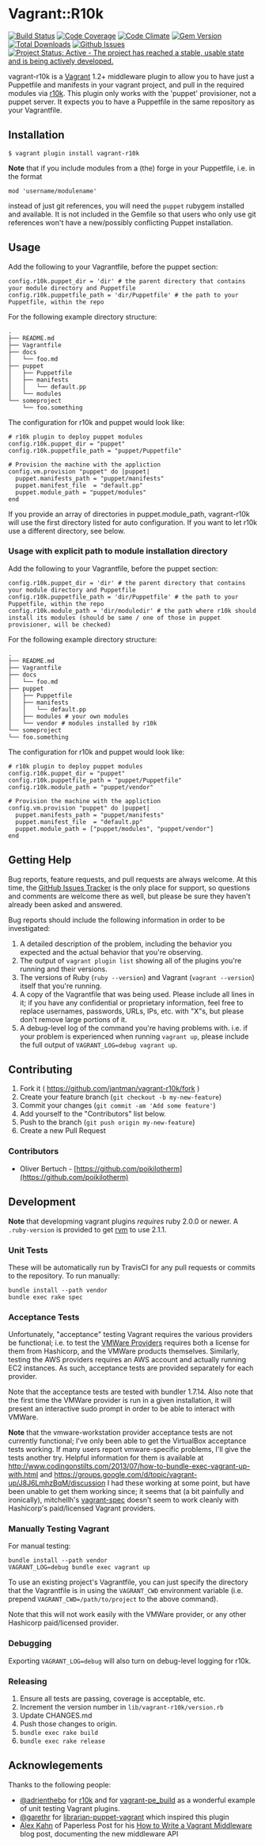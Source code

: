 # Vagrant::R10k

[![Build Status](https://travis-ci.org/jantman/vagrant-r10k.svg?branch=master)](https://travis-ci.org/jantman/vagrant-r10k)
[![Code Coverage](https://codecov.io/github/jantman/vagrant-r10k/coverage.svg?branch=master)](https://codecov.io/github/jantman/vagrant-r10k?branch=master)
[![Code Climate](https://codeclimate.com/github/jantman/vagrant-r10k/badges/gpa.svg)](https://codeclimate.com/github/jantman/vagrant-r10k)
[![Gem Version](https://img.shields.io/gem/v/vagrant-r10k.svg)](https://rubygems.org/gems/vagrant-r10k)
[![Total Downloads](https://img.shields.io/gem/dt/vagrant-r10k.svg)](https://rubygems.org/gems/vagrant-r10k)
[![Github Issues](https://img.shields.io/github/issues/jantman/vagrant-r10k.svg)](https://github.com/jantman/vagrant-r10k/issues)
[![Project Status: Active - The project has reached a stable, usable state and is being actively developed.](http://www.repostatus.org/badges/0.1.0/active.svg)](http://www.repostatus.org/#active)

vagrant-r10k is a [Vagrant](http://www.vagrantup.com/) 1.2+ middleware plugin to allow you to have just a Puppetfile and
manifests in your vagrant project, and pull in the required modules via [r10k](https://github.com/adrienthebo/r10k). This
plugin only works with the 'puppet' provisioner, not a puppet server. It expects you to have a Puppetfile in the same repository
as your Vagrantfile.

## Installation

    $ vagrant plugin install vagrant-r10k

__Note__ that if you include modules from a (the) forge in your Puppetfile, i.e. in the format

    mod 'username/modulename'

instead of just git references, you will need the ``puppet`` rubygem installed and available. It
is not included in the Gemfile so that users who only use git references won't have a new/possibly
conflicting Puppet installation.

## Usage

Add the following to your Vagrantfile, before the puppet section:

    config.r10k.puppet_dir = 'dir' # the parent directory that contains your module directory and Puppetfile
    config.r10k.puppetfile_path = 'dir/Puppetfile' # the path to your Puppetfile, within the repo

For the following example directory structure:

    .
    ├── README.md
    ├── Vagrantfile
    ├── docs
    │   └── foo.md
    ├── puppet
    │   ├── Puppetfile
    │   ├── manifests
    │   │   └── default.pp
    │   └── modules
    └── someproject
        └── foo.something

The configuration for r10k and puppet would look like:

    # r10k plugin to deploy puppet modules
    config.r10k.puppet_dir = "puppet"
    config.r10k.puppetfile_path = "puppet/Puppetfile"
    
    # Provision the machine with the appliction
    config.vm.provision "puppet" do |puppet|
      puppet.manifests_path = "puppet/manifests"
      puppet.manifest_file  = "default.pp"
      puppet.module_path = "puppet/modules"
    end

If you provide an array of directories in puppet.module_path, vagrant-r10k will use the first directory listed for auto configuration. If you want to let r10k use a different directory, see below.

### Usage with explicit path to module installation directory

Add the following to your Vagrantfile, before the puppet section:

    config.r10k.puppet_dir = 'dir' # the parent directory that contains your module directory and Puppetfile
    config.r10k.puppetfile_path = 'dir/Puppetfile' # the path to your Puppetfile, within the repo
    config.r10k.module_path = 'dir/moduledir' # the path where r10k should install its modules (should be same / one of those in puppet provisioner, will be checked)

For the following example directory structure:

    .
    ├── README.md
    ├── Vagrantfile
    ├── docs
    │   └── foo.md
    ├── puppet
    │   ├── Puppetfile
    │   ├── manifests
    │   │   └── default.pp
    │   ├── modules # your own modules
    │   └── vendor # modules installed by r10k
    └── someproject
	└── foo.something

The configuration for r10k and puppet would look like:

    # r10k plugin to deploy puppet modules
    config.r10k.puppet_dir = "puppet"
    config.r10k.puppetfile_path = "puppet/Puppetfile"
    config.r10k.module_path = "puppet/vendor"
    
    # Provision the machine with the appliction
    config.vm.provision "puppet" do |puppet|
      puppet.manifests_path = "puppet/manifests"
      puppet.manifest_file  = "default.pp"
      puppet.module_path = ["puppet/modules", "puppet/vendor"]
    end

## Getting Help

Bug reports, feature requests, and pull requests are always welcome. At this time, the
[GitHub Issues Tracker](https://github.com/jantman/vagrant-r10k/issues)
is the only place for support, so questions and comments are welcome there as well,
but please be sure they haven't already been asked and answered.

Bug reports should include the following information in order to be investigated:

1. A detailed description of the problem, including the behavior you expected and
   the actual behavior that you're observing.
2. The output of ``vagrant plugin list`` showing all of the plugins you're running
   and their versions.
3. The versions of Ruby (``ruby --version``) and Vagrant (``vagrant --version``)
   itself that you're running.
4. A copy of the Vagrantfile that was being used. Please include all lines in it;
   if you have any confidential or proprietary information, feel free to replace
   usernames, passwords, URLs, IPs, etc. with "X"s, but please don't remove
   large portions of it.
5. A debug-level log of the command you're having problems with. i.e. if your
   problem is experienced when running ``vagrant up``, please include the full
   output of ``VAGRANT_LOG=debug vagrant up``.

## Contributing

1. Fork it ( https://github.com/jantman/vagrant-r10k/fork )
2. Create your feature branch (`git checkout -b my-new-feature`)
3. Commit your changes (`git commit -am 'Add some feature'`)
4. Add yourself to the "Contributors" list below.
5. Push to the branch (`git push origin my-new-feature`)
6. Create a new Pull Request

### Contributors

* Oliver Bertuch - [https://github.com/poikilotherm](https://github.com/poikilotherm)

## Development

__Note__ that developming vagrant plugins _requires_ ruby 2.0.0 or newer.
A `.ruby-version` is provided to get [rvm](https://rvm.io/workflow/projects)
to use 2.1.1.

### Unit Tests

These will be automatically run by TravisCI for any pull requests or commits
to the repository. To run manually:

    bundle install --path vendor
    bundle exec rake spec

### Acceptance Tests

Unfortunately, "acceptance" testing Vagrant requires the various providers
be functional; i.e. to test the [VMWare Providers](https://www.vagrantup.com/vmware)
requires both a license for them from Hashicorp, and the VMWare products
themselves. Similarly, testing the AWS providers requires an AWS account and
actually running EC2 instances. As such, acceptance tests are provided separately
for each provider.

Note that the acceptance tests are tested with bundler 1.7.14. Also note that
the first time the VMWare provider is run in a given installation, it will
present an interactive sudo prompt in order to be able to interact with
VMWare.

__Note__ that the vmware-workstation provider acceptance tests are not currently
functional; I've only been able to get the VirtualBox acceptance tests working.
If many users report vmware-specific problems, I'll give the tests another try.
Helpful information for them is available at http://www.codingonstilts.com/2013/07/how-to-bundle-exec-vagrant-up-with.html
and https://groups.google.com/d/topic/vagrant-up/J8J6LmhzBqM/discussion
I had these working at some point, but have been unable to get them working since;
it seems that (a bit painfully and ironically), mitchellh's [vagrant-spec](https://github.com/mitchellh/vagrant-spec/)
doesn't seem to work cleanly with Hashicorp's paid/licensed Vagrant providers.

### Manually Testing Vagrant

For manual testing:

    bundle install --path vendor
	VAGRANT_LOG=debug bundle exec vagrant up

To use an existing project's Vagrantfile, you can just specify the directory that the Vagrantfile
is in using the ``VAGRANT_CWD`` environment variable (i.e. prepend ``VAGRANT_CWD=/path/to/project``
to the above command).

Note that this will not work easily with the VMWare provider, or any other Hashicorp paid/licensed provider.

### Debugging

Exporting ``VAGRANT_LOG=debug`` will also turn on debug-level logging for r10k.

### Releasing

1. Ensure all tests are passing, coverage is acceptable, etc.
2. Increment the version number in ``lib/vagrant-r10k/version.rb``
3. Update CHANGES.md
4. Push those changes to origin.
5. ``bundle exec rake build``
6. ``bundle exec rake release``

## Acknowlegements

Thanks to the following people:

* [@adrienthebo](https://github.com/adrienthebo) for [r10k](https://github.com/adrienthebo/r10k) and for [vagrant-pe_build](https://github.com/adrienthebo/vagrant-pe_build) as a wonderful example of unit testing Vagrant plugins.
* [@garethr](https://github.com/garethr) for [librarian-puppet-vagrant](https://github.com/garethr/librarian-puppet-vagrant) which inspired this plugin
* [Alex Kahn](http://akahn.net/) of Paperless Post for his [How to Write a Vagrant Middleware](http://akahn.net/2014/05/05/vagrant-middleware.html) blog post, documenting the new middleware API
